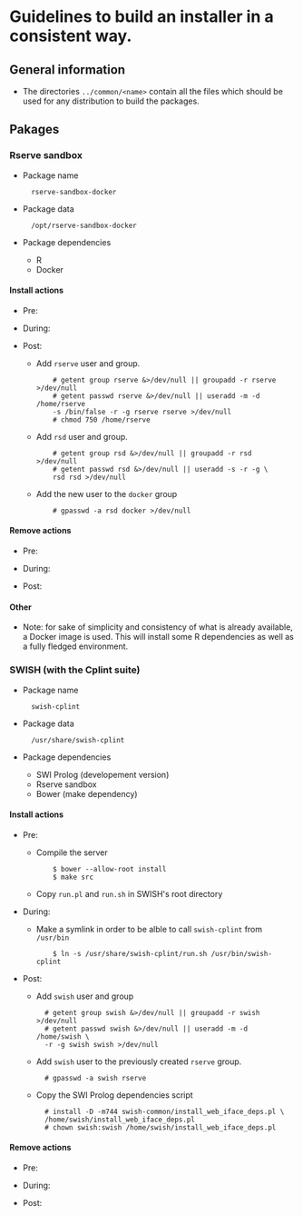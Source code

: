 # Guidelines to build an installer in a consistent way.

## General information

- The directories `../common/<name>` contain all the files which should be used 
  for any distribution to build the packages.

## Pakages



### Rserve sandbox

- Package name

        rserve-sandbox-docker

- Package data

        /opt/rserve-sandbox-docker

- Package dependencies
  - R
  - Docker

#### Install actions

- Pre:


- During:


- Post:
  - Add `rserve` user and group.

            # getent group rserve &>/dev/null || groupadd -r rserve >/dev/null
            # getent passwd rserve &>/dev/null || useradd -m -d /home/rserve
            -s /bin/false -r -g rserve rserve >/dev/null
            # chmod 750 /home/rserve

  - Add `rsd` user and group.

            # getent group rsd &>/dev/null || groupadd -r rsd >/dev/null
            # getent passwd rsd &>/dev/null || useradd -s -r -g \
            rsd rsd >/dev/null

  - Add the new user to the `docker` group

            # gpasswd -a rsd docker >/dev/null


#### Remove actions

- Pre:

- During:

- Post:

#### Other

- Note: for sake of simplicity and consistency of what is already available, a 
  Docker image is used. This will install some R dependencies as well as a 
  fully fledged environment.

### SWISH (with the Cplint suite)

- Package name

        swish-cplint

- Package data

        /usr/share/swish-cplint

- Package dependencies
    - SWI Prolog (developement version)
    - Rserve sandbox
    - Bower (make dependency)

#### Install actions

- Pre:
  - Compile the server

            $ bower --allow-root install
            $ make src

  - Copy `run.pl` and `run.sh` in SWISH's root directory

- During:
  - Make a symlink in order to be alble to call `swish-cplint` from `/usr/bin`

            $ ln -s /usr/share/swish-cplint/run.sh /usr/bin/swish-cplint

- Post:
    - Add `swish` user and group

            # getent group swish &>/dev/null || groupadd -r swish >/dev/null    
            # getent passwd swish &>/dev/null || useradd -m -d /home/swish \
            -r -g swish swish >/dev/null

    - Add `swish` user to the previously created `rserve` group.

            # gpasswd -a swish rserve

    - Copy the SWI Prolog dependencies script

            # install -D -m744 swish-common/install_web_iface_deps.pl \
            /home/swish/install_web_iface_deps.pl
            # chown swish:swish /home/swish/install_web_iface_deps.pl

#### Remove actions

- Pre:

- During:

- Post:
